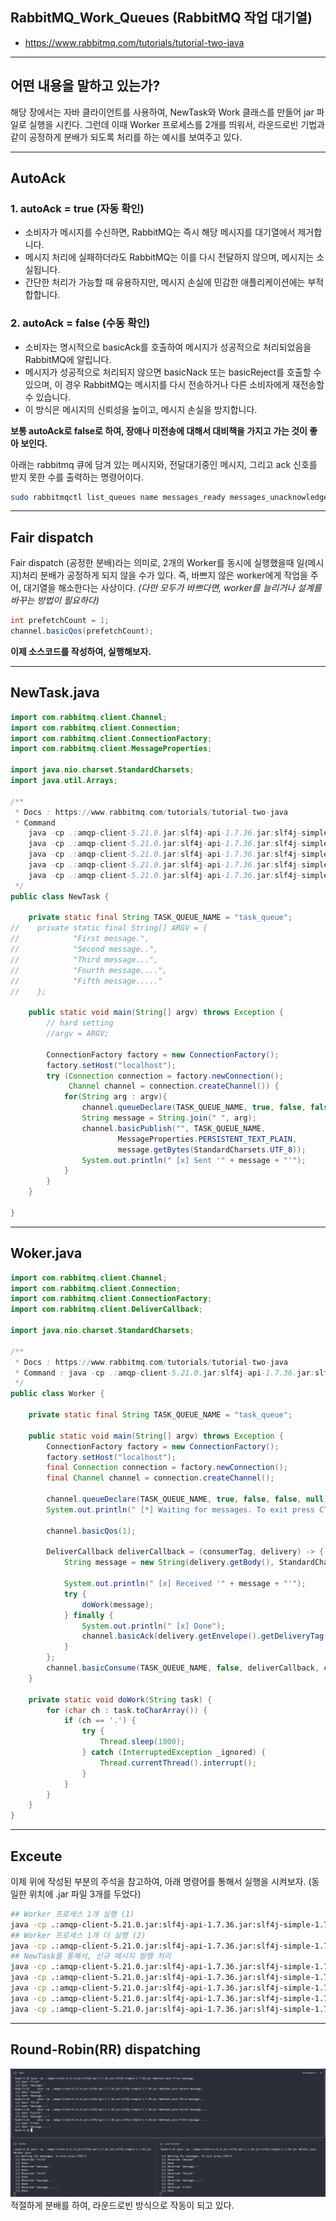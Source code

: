 ## RabbitMQ_Work_Queues (RabbitMQ 작업 대기열)
- https://www.rabbitmq.com/tutorials/tutorial-two-java

---
## 어떤 내용을 말하고 있는가?
해당 장에서는 자바 클라이언트를 사용하여, NewTask와 Work 클래스를 만들어
jar 파일로 실행을 시킨다.
그런데 이때 Worker 프로세스를 2개를 띄워서, 라운드로빈 기법과 같이
공정하게 분배가 되도록 처리를 하는 예시를 보여주고 있다.

---
## AutoAck
### 1. autoAck = true (자동 확인)
- 소비자가 메시지를 수신하면, RabbitMQ는 즉시 해당 메시지를 대기열에서 제거합니다.
- 메시지 처리에 실패하더라도 RabbitMQ는 이를 다시 전달하지 않으며, 메시지는 소실됩니다.
- 간단한 처리가 가능할 때 유용하지만, 메시지 손실에 민감한 애플리케이션에는 부적합합니다.
### 2. autoAck = false (수동 확인)
- 소비자는 명시적으로 basicAck를 호출하여 메시지가 성공적으로 처리되었음을 RabbitMQ에 알립니다.
- 메시지가 성공적으로 처리되지 않으면 basicNack 또는 basicReject를 호출할 수 있으며, 이 경우 RabbitMQ는 메시지를 다시 전송하거나 다른 소비자에게 재전송할 수 있습니다.
- 이 방식은 메시지의 신뢰성을 높이고, 메시지 손실을 방지합니다.

__보통 autoAck로 false로 하여, 장애나 미전송에 대해서 대비책을 가지고 가는 것이 좋아 보인다.__

아래는 rabbitmq 큐에 담겨 있는 메시지와, 전달대기중인 메시지, 그리고 ack 신호를 받지 못한 수를 
출력하는 명령어이다.
```sh
sudo rabbitmqctl list_queues name messages_ready messages_unacknowledged
```

---
## Fair dispatch
Fair dispatch (공정한 분배)라는 의미로, 2개의 Worker를 동시에 실행했을때
일(메시지)처리 분배가 공정하게 되지 않을 수가 있다.
즉, 바쁘지 않은 worker에게 작업을 주어, 대기열을 해소한다는 사상이다.
_(다만 모두가 바쁘다면, worker를 늘리거나 설계를 바꾸는 방법이 필요하다)_

```java
int prefetchCount = 1;
channel.basicQos(prefetchCount);
```


__이제 소스코드를 작성하여, 실행해보자.__

---
## NewTask.java
```java
import com.rabbitmq.client.Channel;
import com.rabbitmq.client.Connection;
import com.rabbitmq.client.ConnectionFactory;
import com.rabbitmq.client.MessageProperties;

import java.nio.charset.StandardCharsets;
import java.util.Arrays;

/**
 * Docs : https://www.rabbitmq.com/tutorials/tutorial-two-java
 * Command
    java -cp .:amqp-client-5.21.0.jar:slf4j-api-1.7.36.jar:slf4j-simple-1.7.36.jar NewTask.java First message.
    java -cp .:amqp-client-5.21.0.jar:slf4j-api-1.7.36.jar:slf4j-simple-1.7.36.jar NewTask.java Second message..
    java -cp .:amqp-client-5.21.0.jar:slf4j-api-1.7.36.jar:slf4j-simple-1.7.36.jar NewTask.java Third message...
    java -cp .:amqp-client-5.21.0.jar:slf4j-api-1.7.36.jar:slf4j-simple-1.7.36.jar NewTask.java Fourth message....
    java -cp .:amqp-client-5.21.0.jar:slf4j-api-1.7.36.jar:slf4j-simple-1.7.36.jar NewTask.java Fifth message.....
 */
public class NewTask {

    private static final String TASK_QUEUE_NAME = "task_queue";
//    private static final String[] ARGV = {
//            "First message.",
//            "Second message..",
//            "Third message...",
//            "Fourth message....",
//            "Fifth message....."
//    };

    public static void main(String[] argv) throws Exception {
        // hard setting
        //argv = ARGV;

        ConnectionFactory factory = new ConnectionFactory();
        factory.setHost("localhost");
        try (Connection connection = factory.newConnection();
             Channel channel = connection.createChannel()) {
            for(String arg : argv){
                channel.queueDeclare(TASK_QUEUE_NAME, true, false, false, null);
                String message = String.join(" ", arg);
                channel.basicPublish("", TASK_QUEUE_NAME,
                        MessageProperties.PERSISTENT_TEXT_PLAIN,
                        message.getBytes(StandardCharsets.UTF_8));
                System.out.println(" [x] Sent '" + message + "'");
            }
        }
    }

}
```

---
## Woker.java
```java
import com.rabbitmq.client.Channel;
import com.rabbitmq.client.Connection;
import com.rabbitmq.client.ConnectionFactory;
import com.rabbitmq.client.DeliverCallback;

import java.nio.charset.StandardCharsets;

/**
 * Docs : https://www.rabbitmq.com/tutorials/tutorial-two-java
 * Command : java -cp .:amqp-client-5.21.0.jar:slf4j-api-1.7.36.jar:slf4j-simple-1.7.36.jar Worker.java
 */
public class Worker {

    private static final String TASK_QUEUE_NAME = "task_queue";

    public static void main(String[] argv) throws Exception {
        ConnectionFactory factory = new ConnectionFactory();
        factory.setHost("localhost");
        final Connection connection = factory.newConnection();
        final Channel channel = connection.createChannel();

        channel.queueDeclare(TASK_QUEUE_NAME, true, false, false, null);
        System.out.println(" [*] Waiting for messages. To exit press CTRL+C");

        channel.basicQos(1);

        DeliverCallback deliverCallback = (consumerTag, delivery) -> {
            String message = new String(delivery.getBody(), StandardCharsets.UTF_8);

            System.out.println(" [x] Received '" + message + "'");
            try {
                doWork(message);
            } finally {
                System.out.println(" [x] Done");
                channel.basicAck(delivery.getEnvelope().getDeliveryTag(), false);
            }
        };
        channel.basicConsume(TASK_QUEUE_NAME, false, deliverCallback, consumerTag -> { });
    }

    private static void doWork(String task) {
        for (char ch : task.toCharArray()) {
            if (ch == '.') {
                try {
                    Thread.sleep(1000);
                } catch (InterruptedException _ignored) {
                    Thread.currentThread().interrupt();
                }
            }
        }
    }
}
```

---
## Exceute
이제 위에 작성된 부분의 주석을 참고하여,
아래 명령어를 통해서 실행을 시켜보자.
(동일한 위치에 .jar 파일 3개를 두었다)
```sh
## Worker 프로세스 1개 실행 (1)
java -cp .:amqp-client-5.21.0.jar:slf4j-api-1.7.36.jar:slf4j-simple-1.7.36.jar Worker.java
## Worker 프로세스 1개 더 실행 (2)
java -cp .:amqp-client-5.21.0.jar:slf4j-api-1.7.36.jar:slf4j-simple-1.7.36.jar Worker.java
## NewTask를 통해서, 신규 메시지 발행 처리
java -cp .:amqp-client-5.21.0.jar:slf4j-api-1.7.36.jar:slf4j-simple-1.7.36.jar NewTask.java First message.
java -cp .:amqp-client-5.21.0.jar:slf4j-api-1.7.36.jar:slf4j-simple-1.7.36.jar NewTask.java Second message..
java -cp .:amqp-client-5.21.0.jar:slf4j-api-1.7.36.jar:slf4j-simple-1.7.36.jar NewTask.java Third message...
java -cp .:amqp-client-5.21.0.jar:slf4j-api-1.7.36.jar:slf4j-simple-1.7.36.jar NewTask.java Fourth message....
java -cp .:amqp-client-5.21.0.jar:slf4j-api-1.7.36.jar:slf4j-simple-1.7.36.jar NewTask.java Fifth message.....
```

---
## Round-Robin(RR) dispatching
![실행결과 사진.png](image-4.png)
적절하게 분배를 하여, 라운드로빈 방식으로 작동이 되고 있다.
